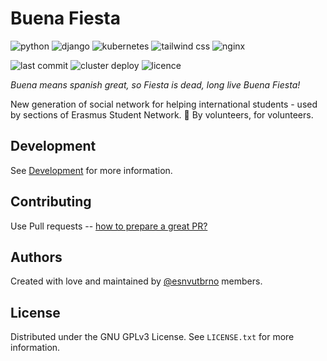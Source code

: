 
# Buena Fiesta

![python](https://img.shields.io/badge/python-3.11-ffd343?style=flat)
![django](https://img.shields.io/badge/Django-4.2-0C4B33?style=flat)
![kubernetes](https://img.shields.io/badge/Kubernetes-1.26-316ce6?style=flat)
![tailwind css](https://img.shields.io/badge/Tailwind_CSS-3.3-38BDF8?style=flat)
![nginx](https://img.shields.io/badge/Nginx-1.25-009639?style=flat)

![last commit](https://img.shields.io/github/last-commit/esnvutbrno/buena-fiesta)
![cluster deploy](https://github.com/esnvutbrno/buena-fiesta/actions/workflows/deploy.yml/badge.svg)
![licence](https://img.shields.io/github/license/esnvutbrno/buena-fiesta)

_Buena means spanish great, so Fiesta is dead, long live Buena Fiesta!_

New generation of social network for helping international students - used by sections of Erasmus Student Network. 💜
By volunteers, for volunteers.

## Development

See [Development](docs/Development/Development.md) for more information.

## Contributing

Use Pull requests -- [how to prepare a great PR?](https://github.blog/2015-01-21-how-to-write-the-perfect-pull-request/)


## Authors

Created with love and maintained by [@esnvutbrno](https://github.com/esnvutbrno) members.

## License

Distributed under the GNU GPLv3 License. See `LICENSE.txt` for more information.
